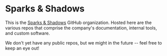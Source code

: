 # Sparks & Shadows

This is the [Sparks & Shadows](https://sparksandshadows.com/) GitHub organization. Hosted here are the various repos that comprise the company's documentation, internal tools, and custom software.

We don't yet have any public repos, but we might in the future -- feel free to keep an eye out!
